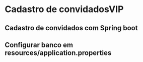 # Cadastro de convidadosVIP
## Cadastro de convidados com Spring boot
## Configurar banco em resources/application.properties

